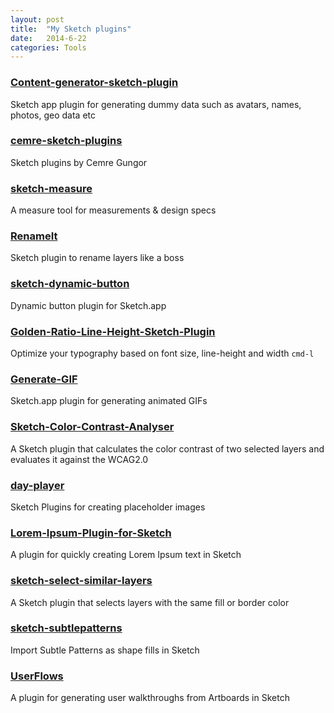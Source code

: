 ```yaml
---
layout: post
title:  "My Sketch plugins"
date:   2014-6-22
categories: Tools
---
```


### [Content-generator-sketch-plugin](https://github.com/timuric/Content-generator-sketch-plugin)

Sketch app plugin for generating dummy data such as avatars, names, photos, geo data etc

### [cemre-sketch-plugins](https://github.com/cemre/cemre-sketch-plugins)

Sketch plugins by Cemre Gungor

### [sketch-measure](https://github.com/utom/sketch-measure)

A measure tool for measurements & design specs

### [RenameIt](https://github.com/rodi01/RenameIt)

Sketch plugin to rename layers like a boss

### [sketch-dynamic-button](https://github.com/ddwht/sketch-dynamic-button)

Dynamic button plugin for Sketch.app

### [Golden-Ratio-Line-Height-Sketch-Plugin](https://github.com/lorenzwoehr/Golden-Ratio-Line-Height-Sketch-Plugin)

Optimize your typography based on font size, line-height and width `cmd-l`

### [Generate-GIF](https://github.com/nathco/Generate-GIF)

Sketch.app plugin for generating animated GIFs

### [Sketch-Color-Contrast-Analyser](https://github.com/getflourish/Sketch-Color-Contrast-Analyser)

A Sketch plugin that calculates the color contrast of two selected layers and evaluates it against the WCAG2.0

### [day-player](https://github.com/tylergaw/day-player)

Sketch Plugins for creating placeholder images

### [Lorem-Ipsum-Plugin-for-Sketch](https://github.com/brandonbeecroft/Lorem-Ipsum-Plugin-for-Sketch)

A plugin for quickly creating Lorem Ipsum text in Sketch

### [sketch-select-similar-layers](https://github.com/wonderbit/sketch-select-similar-layers)

A Sketch plugin that selects layers with the same fill or border color

### [sketch-subtlepatterns](https://github.com/dunckr/sketch-subtlepatterns)

Import Subtle Patterns as shape fills in Sketch

### [UserFlows](https://github.com/abynim/userflows)

A plugin for generating user walkthroughs from Artboards in Sketch
